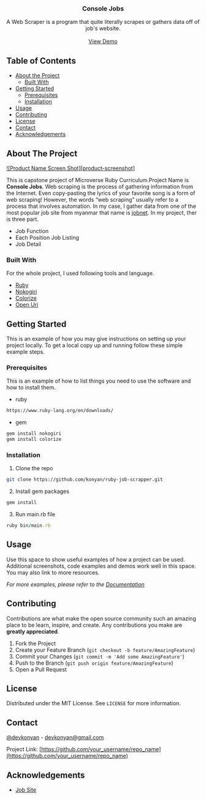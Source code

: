 <p align="center">
  <h3 align="center">Console Jobs</h3>

  <p align="center">
    A Web Scraper is a program that quite literally scrapes or gathers data off of job's website. 
    <br />
    <br />
    <a href="https://github.com/othneildrew/Best-README-Template">View Demo</a>
  </p>
</p>

<!-- TABLE OF CONTENTS -->

## Table of Contents

- [About the Project](#about-the-project)
  - [Built With](#built-with)
- [Getting Started](#getting-started)
  - [Prerequisites](#prerequisites)
  - [Installation](#installation)
- [Usage](#usage)
- [Contributing](#contributing)
- [License](#license)
- [Contact](#contact)
- [Acknowledgements](#acknowledgements)

<!-- ABOUT THE PROJECT -->

## About The Project

[![Product Name Screen Shot][product-screenshot]](https://example.com)

This is capstone project of Microverse Ruby Curriculum.Project Name is **Console Jobs**.
Web scraping is the process of gathering information from the Internet. Even copy-pasting the lyrics of your favorite song is a form of web scraping! However, the words “web scraping” usually refer to a process that involves automation.
In my case, I gather data from one of the most popular job site from myanmar that name is [jobnet](www.jobnet.com.mm). In my project, ther is three part.

- Job Function
- Each Position Job Listing
- Job Detail

### Built With

For the whole project, I used following tools and language.

- [Ruby](https://www.ruby-lang.org/en/)
- [Nokogiri](https://nokogiri.org/index.html)
- [Colorize](https://github.com/fazibear/colorize)
- [Open Uri](https://ruby-doc.org/stdlib-2.6.3/libdoc/open-uri/rdoc/OpenURI.html)

<!-- GETTING STARTED -->

## Getting Started

This is an example of how you may give instructions on setting up your project locally. To get a local copy up and running follow these simple example steps.

### Prerequisites

This is an example of how to list things you need to use the software and how to install them.

- ruby

```txt
https://www.ruby-lang.org/en/downloads/
```

- gem

```sh
gem install nokogiri
gem install colorize
```

### Installation

1. Clone the repo

```sh
git clone https://github.com/konyan/ruby-job-scrapper.git
```

2. Install gem packages

```sh
gem install
```

3. Run main.rb file

```ruby
ruby bin/main.rb
```

<!-- USAGE EXAMPLES -->

## Usage

Use this space to show useful examples of how a project can be used. Additional screenshots, code examples and demos work well in this space. You may also link to more resources.

_For more examples, please refer to the [Documentation](https://example.com)_

<!-- CONTRIBUTING -->

## Contributing

Contributions are what make the open source community such an amazing place to be learn, inspire, and create. Any contributions you make are **greatly appreciated**.

1. Fork the Project
2. Create your Feature Branch (`git checkout -b feature/AmazingFeature`)
3. Commit your Changes (`git commit -m 'Add some AmazingFeature'`)
4. Push to the Branch (`git push origin feature/AmazingFeature`)
5. Open a Pull Request

<!-- LICENSE -->

## License

Distributed under the MIT License. See `LICENSE` for more information.

<!-- CONTACT -->

## Contact

[@devkonyan](https://twitter.com/devkonyan) - devkonyan@gmail.com

Project Link: [https://github.com/your_username/repo_name](https://github.com/your_username/repo_name)

<!-- ACKNOWLEDGEMENTS -->

## Acknowledgements

- [Job Site](https://www.jobnet.com.mm/)
